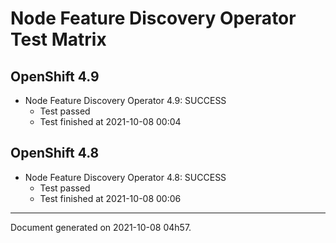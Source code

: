 
Node Feature Discovery Operator Test Matrix
===========================================

OpenShift 4.9
-------------


* Node Feature Discovery Operator 4.9: SUCCESS
  - Test passed
  - Test finished at 2021-10-08 00:04

OpenShift 4.8
-------------


* Node Feature Discovery Operator 4.8: SUCCESS
  - Test passed
  - Test finished at 2021-10-08 00:06


---
Document generated on 2021-10-08 04h57.
